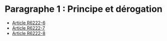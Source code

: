 # Paragraphe 1 : Principe et dérogation

* [Article R6222-6](./LEGIARTI000029446050.md)
* [Article R6222-7](./LEGIARTI000029446045.md)
* [Article R6222-8](./LEGIARTI000029446038.md)
